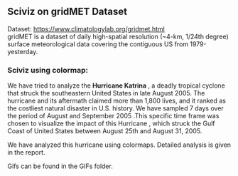 ## Sciviz on gridMET Dataset

Dataset: https://www.climatologylab.org/gridmet.html  
gridMET is a dataset of daily high-spatial resolution (~4-km, 1/24th degree) surface meteorological data covering the contiguous US from 1979-yesterday.

### Sciviz using colormap:

We have tried to analyze the **Hurricane Katrina** , a deadly tropical cyclone that struck the southeastern United States in late August 2005. The hurricane and its aftermath claimed more than 1,800 lives, and it ranked as the costliest natural disaster in U.S. history. We have sampled 7 days over the period of August and September 2005 .This specific time frame was chosen to visualize the impact of this Hurricane , which struck the Gulf Coast of United States between August 25th and August 31, 2005.

We have analyzed this hurricane using colormaps. Detailed analysis is given in the report.

Gifs can be found in the GIFs folder.
